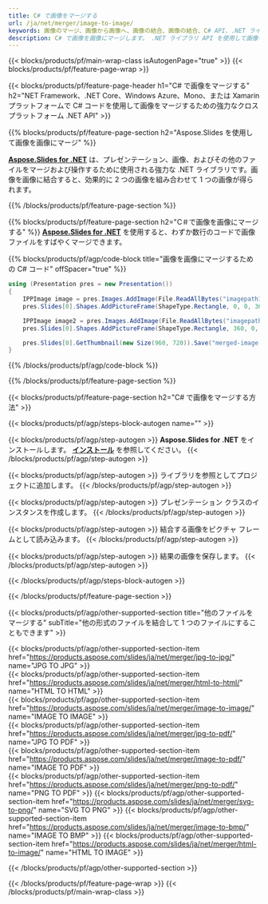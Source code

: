 ```yaml
---
title: C# で画像をマージする
url: /ja/net/merger/image-to-image/
keywords: 画像のマージ、画像から画像へ、画像の結合、画像の結合、C# API、.NET ライブラリ
description: C# で画像を画像にマージします。 .NET ライブラリ API を使用して画像を結合する
---
```


{{< blocks/products/pf/main-wrap-class isAutogenPage="true" >}}
{{< blocks/products/pf/feature-page-wrap >}}

{{< blocks/products/pf/feature-page-header h1="C# で画像をマージする" h2="NET Framework、.NET Core、Windows Azure、Mono、または Xamarin プラットフォームで C# コードを使用して画像をマージするための強力なクロスプラットフォーム .NET API" >}}

{{% blocks/products/pf/feature-page-section h2="Aspose.Slides を使用して画像を画像にマージ" %}}

[**Aspose.Slides for .NET**](https://products.aspose.com/slides/ja/net/) は、プレゼンテーション、画像、およびその他のファイルをマージおよび操作するために使用される強力な .NET ライブラリです。画像を画像に結合すると、効果的に 2 つの画像を組み合わせて 1 つの画像が得られます。

{{% /blocks/products/pf/feature-page-section %}}




{{% blocks/products/pf/feature-page-section  h2="C＃で画像を画像にマージする" %}}
[**Aspose.Slides for .NET**](https://products.aspose.com/slides/ja/net/) を使用すると、わずか数行のコードで画像ファイルをすばやくマージできます。

{{% blocks/products/pf/agp/code-block title="画像を画像にマージするための C# コード" offSpacer="true" %}}
```cs
using (Presentation pres = new Presentation())
{
    IPPImage image = pres.Images.AddImage(File.ReadAllBytes("imagepath1"));
    pres.Slides[0].Shapes.AddPictureFrame(ShapeType.Rectangle, 0, 0, 360, 540, image);

    IPPImage image2 = pres.Images.AddImage(File.ReadAllBytes("imagepath2"));
    pres.Slides[0].Shapes.AddPictureFrame(ShapeType.Rectangle, 360, 0, 360, 540, image2);

    pres.Slides[0].GetThumbnail(new Size(960, 720)).Save("merged-image.png", ImageFormat.Png);
}
```
{{% /blocks/products/pf/agp/code-block %}}

{{% /blocks/products/pf/feature-page-section %}}




{{< blocks/products/pf/feature-page-section  h2="C# で画像をマージする方法" >}}


{{< blocks/products/pf/agp/steps-block-autogen name="" >}}


{{< blocks/products/pf/agp/step-autogen >}}
**Aspose.Slides for .NET** をインストールします。 [**インストール**](https://docs.aspose.com/slides/net/installation/) を参照してください。
{{< /blocks/products/pf/agp/step-autogen >}}

{{< blocks/products/pf/agp/step-autogen >}}
ライブラリを参照としてプロジェクトに追加します。
{{< /blocks/products/pf/agp/step-autogen >}}

{{< blocks/products/pf/agp/step-autogen >}}
プレゼンテーション クラスのインスタンスを作成します。
{{< /blocks/products/pf/agp/step-autogen >}}

{{< blocks/products/pf/agp/step-autogen >}}
結合する画像をピクチャ フレームとして読み込みます。
{{< /blocks/products/pf/agp/step-autogen >}}

{{< blocks/products/pf/agp/step-autogen >}}
結果の画像を保存します。
{{< /blocks/products/pf/agp/step-autogen >}}


{{< /blocks/products/pf/agp/steps-block-autogen >}}


{{< /blocks/products/pf/feature-page-section >}}




{{< blocks/products/pf/agp/other-supported-section title="他のファイルをマージする" subTitle="他の形式のファイルを結合して 1 つのファイルにすることもできます" >}}

{{< blocks/products/pf/agp/other-supported-section-item href="https://products.aspose.com/slides/ja/net/merger/jpg-to-jpg/" name="JPG TO JPG" >}}    
{{< blocks/products/pf/agp/other-supported-section-item href="https://products.aspose.com/slides/ja/net/merger/html-to-html/" name="HTML TO HTML" >}}  
{{< blocks/products/pf/agp/other-supported-section-item href="https://products.aspose.com/slides/ja/net/merger/image-to-image/" name="IMAGE TO IMAGE" >}}  
{{< blocks/products/pf/agp/other-supported-section-item href="https://products.aspose.com/slides/ja/net/merger/jpg-to-pdf/" name="JPG TO PDF" >}}  
{{< blocks/products/pf/agp/other-supported-section-item href="https://products.aspose.com/slides/ja/net/merger/image-to-pdf/" name="IMAGE TO PDF" >}}  
{{< blocks/products/pf/agp/other-supported-section-item href="https://products.aspose.com/slides/ja/net/merger/png-to-pdf/" name="PNG TO PDF" >}}
{{< blocks/products/pf/agp/other-supported-section-item href="https://products.aspose.com/slides/ja/net/merger/svg-to-png/" name="SVG TO PNG" >}} 
{{< blocks/products/pf/agp/other-supported-section-item href="https://products.aspose.com/slides/ja/net/merger/image-to-bmp/" name="IMAGE TO BMP" >}} 
{{< blocks/products/pf/agp/other-supported-section-item href="https://products.aspose.com/slides/ja/net/merger/html-to-image/" name="HTML TO IMAGE" >}}    
  


{{< /blocks/products/pf/agp/other-supported-section >}}

{{< /blocks/products/pf/feature-page-wrap >}}
{{< /blocks/products/pf/main-wrap-class >}}